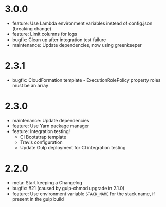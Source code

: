# 3.0.0
- feature: Use Lambda environment variables instead of config.json (breaking change)
- feature: Limit columns for logs
- bugfix: Clean up after integration test failure
- maintenance: Update dependencies, now using greenkeeper

# 2.3.1
- bugfix: CloudFormation template - ExecutionRolePolicy property roles must be an array 

# 2.3.0
- maintenance: Update dependencies
- feature: Use Yarn package manager
- feature: Integration testing!
  - CI Bootstrap template
  - Travis configuration
  - Update Gulp deployment for CI integration testing

# 2.2.0
- meta: Start keeping a Changelog
- bugfix: #21 (caused by gulp-chmod upgrade in 2.1.0)
- feature: Use environment variable `STACK_NAME` for the stack name, if present in the gulp build
